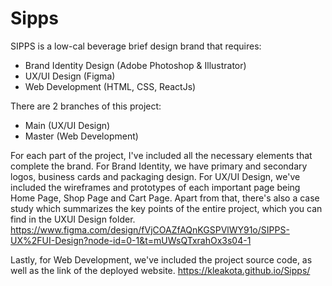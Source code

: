 # Sipps
SIPPS is a low-cal beverage brief design brand that requires:

- Brand Identity Design (Adobe Photoshop & Illustrator)
- UX/UI Design (Figma)
- Web Development (HTML, CSS, ReactJs)

There are 2 branches of this project:
- Main (UX/UI Design)
- Master (Web Development)
  
For each part of the project, I've included all the necessary elements that complete the brand. For Brand Identity, we have primary and secondary logos, business cards and packaging design. For UX/UI Design, we've included the wireframes and prototypes of each important page being Home Page, Shop Page and Cart Page. Apart from that, there's also a case study which summarizes the key points of the entire project, which you can find in the UXUI Design folder.
https://www.figma.com/design/fVjCOAZfAQnKGSPVlWY91o/SIPPS-UX%2FUI-Design?node-id=0-1&t=mUWsQTxrahOx3s04-1

Lastly, for Web Development, we've included the project source code, as well as the link of the deployed website.
https://kleakota.github.io/Sipps/
